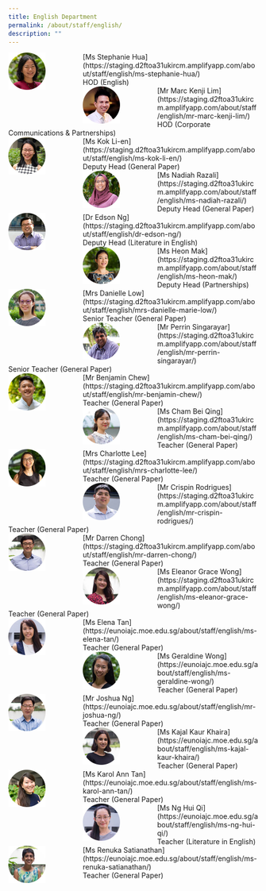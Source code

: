 ```yaml
---
title: English Department
permalink: /about/staff/english/
description: ""
---
```

<div>  
<div style="float: left">  
<img src="/images/EL-Stephanie-Hua_s.jpg" 
    style="width:50%">
</div>  
<div></div>  
</div>	
[Ms Stephanie Hua](https://staging.d2ftoa31ukircm.amplifyapp.com/about/staff/english/ms-stephanie-hua/) <br>
HOD (English)

<div>  
<div style="float: left">  
<img src="/images/HOD-Marc-Kenji-Lim_s.jpg" 
    style="width:50%">
</div>  
<div></div>  
</div>	
[Mr Marc Kenji Lim](https://staging.d2ftoa31ukircm.amplifyapp.com/about/staff/english/mr-marc-kenji-lim/) <br>
HOD (Corporate Communications & Partnerships)

<div>  
<div style="float: left">  
<img src="/images/Eng-KokLiEn_s.jpg" 
    style="width:50%">
</div>  
<div></div>  
</div>	
[Ms Kok Li-en](https://staging.d2ftoa31ukircm.amplifyapp.com/about/staff/english/ms-kok-li-en/) <br> Deputy Head (General Paper)

<div>  
<div style="float: left">  
<img src="/images/Nadiah-Razali-s.jpg" 
    style="width:50%">
</div>  
<div></div>  
</div>	
[Ms Nadiah Razali](https://staging.d2ftoa31ukircm.amplifyapp.com/about/staff/english/ms-nadiah-razali/) <br>
Deputy Head (General Paper)

<div>  
<div style="float: left">  
<img src="/images/Eng-Edson-Ng_s.jpg" 
    style="width:50%">
</div>  
<div></div>  
</div>	
[Dr Edson Ng](https://staging.d2ftoa31ukircm.amplifyapp.com/about/staff/english/dr-edson-ng/) <br>
Deputy Head (Literature in English)

<div>  
<div style="float: left">  
<img src="/images/EL-Heon-Mak_s.jpg" 
    style="width:50%">
</div>  
<div></div>  
</div>	
[Ms Heon Mak](https://staging.d2ftoa31ukircm.amplifyapp.com/about/staff/english/ms-heon-mak/) <br>
Deputy Head (Partnerships)

<div>  
<div style="float: left">  
<img src="/images/English-Danielle-M-Low_s.jpg" 
    style="width:50%">
</div>  
<div></div>  
</div>	
[Mrs Danielle Low](https://staging.d2ftoa31ukircm.amplifyapp.com/about/staff/english/mrs-danielle-marie-low/) <br>
Senior Teacher (General Paper)

<div>  
<div style="float: left">  
<img src="/images/Eng-Perrin_s.jpg" 
    style="width:50%">
</div>  
<div></div>  
</div>	
[Mr Perrin Singarayar](https://staging.d2ftoa31ukircm.amplifyapp.com/about/staff/english/mr-perrin-singarayar/) <br> 
Senior Teacher (General Paper)

<div>  
<div style="float: left">  
<img src="/images/EL-Benjamin-Chew_s.jpg" 
    style="width:50%">
</div>  
<div></div>  
</div>	
[Mr Benjamin Chew](https://staging.d2ftoa31ukircm.amplifyapp.com/about/staff/english/mr-benjamin-chew/) <br>
Teacher (General Paper)

<div>  
<div style="float: left">  
<img src="/images/EL-Cham-Bei-Qing_s.jpg" 
    style="width:50%">
</div>  
<div></div>  
</div>	
[Ms Cham Bei Qing](https://staging.d2ftoa31ukircm.amplifyapp.com/about/staff/english/ms-cham-bei-qing/) <br> 
Teacher (General Paper)

<div>  
<div style="float: left">  
<img src="/images/EL-Charlotte-Tan_s.jpg" 
    style="width:50%">
</div>  
<div></div>  
</div>	
[Mrs Charlotte Lee](https://staging.d2ftoa31ukircm.amplifyapp.com/about/staff/english/mrs-charlotte-lee/) <br>
Teacher (General Paper)

<div>  
<div style="float: left">  
<img src="/images/EL_CrispinRodrigues_s.jpg" 
    style="width:50%">
</div>  
<div></div>  
</div>	
[Mr Crispin Rodrigues](https://staging.d2ftoa31ukircm.amplifyapp.com/about/staff/english/mr-crispin-rodrigues/) <br>
Teacher (General Paper)

<div>  
<div style="float: left">  
<img src="/images/EL-Darren-Chong_s.jpg" 
    style="width:50%">
</div>  
<div></div>  
</div>	
[Mr Darren Chong](https://staging.d2ftoa31ukircm.amplifyapp.com/about/staff/english/mr-darren-chong/) <br>
Teacher (General Paper)

<div>  
<div style="float: left">  
<img src="/images/EL-Eleanor-Wong_s.jpg" 
    style="width:50%">
</div>  
<div></div>  
</div>	
[Ms Eleanor Grace Wong](https://staging.d2ftoa31ukircm.amplifyapp.com/about/staff/english/ms-eleanor-grace-wong/) <br>
Teacher (General Paper)

<div>  
<div style="float: left">  
<img src="/images/EL_ElenaTan_s.jpg" 
    style="width:50%">
</div>  
<div></div>  
</div>	
[Ms Elena Tan](https://eunoiajc.moe.edu.sg/about/staff/english/ms-elena-tan/) <br>
Teacher (General Paper)

<div>  
<div style="float: left">  
<img src="/images/EL-Geraldine-Wong_s.jpg" 
    style="width:50%">
</div>  
<div></div>  
</div>	
[Ms Geraldine Wong](https://eunoiajc.moe.edu.sg/about/staff/english/ms-geraldine-wong/) <br>
Teacher (General Paper)

<div>  
<div style="float: left">  
<img src="/images/EL-Joshua-Ng_s.jpg" 
    style="width:50%">
</div>  
<div></div>  
</div>	
[Mr Joshua Ng](https://eunoiajc.moe.edu.sg/about/staff/english/mr-joshua-ng/) <br>
Teacher (General Paper)

<div>  
<div style="float: left">  
<img src="/images/EL-Kajal-Kaur_s.jpg" 
    style="width:50%">
</div>  
<div></div>  
</div>	
[Ms Kajal Kaur Khaira](https://eunoiajc.moe.edu.sg/about/staff/english/ms-kajal-kaur-khaira/) <br>
Teacher (General Paper)

<div>  
<div style="float: left">  
<img src="/images/Eng-KarolTan_s.jpg" 
    style="width:50%">
</div>  
<div></div>  
</div>	
[Ms Karol Ann Tan](https://eunoiajc.moe.edu.sg/about/staff/english/ms-karol-ann-tan/) <br>
Teacher (General Paper)

<div>  
<div style="float: left">  
<img src="/images/EL_NgHuiQi_s.jpg" 
    style="width:50%">
</div>  
<div></div>  
</div>	
[Ms Ng Hui Qi](https://eunoiajc.moe.edu.sg/about/staff/english/ms-ng-hui-qi/) <br>
Teacher (Literature in English)

<div>  
<div style="float: left">  
<img src="/images/EL-Renuka-Satianathan_s.jpg" 
    style="width:50%">
</div>  
<div></div>  
</div>	
[Ms Renuka Satianathan](https://eunoiajc.moe.edu.sg/about/staff/english/ms-renuka-satianathan/) <br>
Teacher (General Paper)